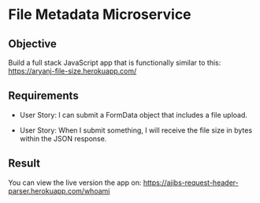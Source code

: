 # File Metadata Microservice


## Objective

Build a full stack JavaScript app that is functionally similar to this: https://aryanj-file-size.herokuapp.com/


## Requirements

* User Story: I can submit a FormData object that includes a file upload.

* User Story: When I submit something, I will receive the file size in bytes within the JSON response.


## Result

You can view the live version the app on: https://ajibs-request-header-parser.herokuapp.com/whoami


